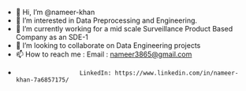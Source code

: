 - 👋 Hi, I’m @nameer-khan
- 👀 I’m interested in Data Preprocessing and Engineering.
- 🌱 I’m currently working for a mid scale Surveillance Product Based Company as an SDE-1
- 💞️ I’m looking to collaborate on Data Engineering projects
- 📫 How to reach me : Email : nameer3865@gmail.com
-                       LinkedIn: https://www.linkedin.com/in/nameer-khan-7a6857175/

<!---
nameer-khan/nameer-khan is a ✨ special ✨ repository because its `README.md` (this file) appears on your GitHub profile.
You can click the Preview link to take a look at your changes.
--->
